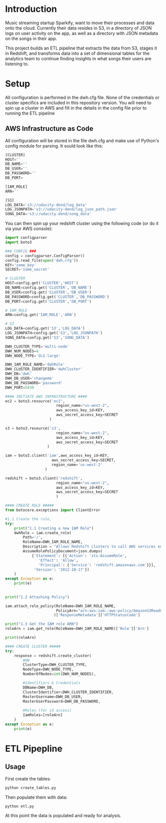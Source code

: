 # Introduction
Music streaming startup Sparkify, want to move their processes and data onto the cloud. Currently their data resides in S3, in a directory of JSON logs on user activity on the app, as well as a directory with JSON metadata on the songs in their app.

This project builds an ETL pipeline that extracts the data from S3, stages it in Redshift, and transforms data into a set of dimensional tables for the analytics team to continue finding insights in what songs their users are listening to.
# Setup
All configuration is performed in the dwh.cfg file. None of the credentials or cluster specifics are included in this repository version. You will need to spin up a cluster in AWS and fill in the details in the config file prior to running the ETL pipeline

## AWS Infrastructure as Code
All configuration will be stored in the file dwh.cfg and make use of Python's config module for parsing. It sould look like this:
```python
[CLUSTER]
HOST=''
DB_NAME=''
DB_USER=''
DB_PASSWORD=''
DB_PORT=

[IAM_ROLE]
ARN=''

[S3]
LOG_DATA='s3://udacity-dend/log_data'
LOG_JSONPATH='s3://udacity-dend/log_json_path.json'
SONG_DATA='s3://udacity-dend/song_data'
```
You can then spin up your redshift cluster using the following code (or do it via your AWS console):
```python
import configparser
import boto3

### CONFIG ###
config = configparser.ConfigParser()
config.read_file(open('dwh.cfg'))
KEY='some_key'
SECRET='some_secret'

# CLUSTER
HOST=config.get('CLUSTER','HOST')
DB_NAME=config.get('CLUSTER','DB_NAME')
DB_USER=config.get('CLUSTER','DB_USER')
DB_PASSWORD=config.get('CLUSTER','DB_PASSWORD')
DB_PORT=config.get('CLUSTER','DB_PORT')

# IAM_ROLE
ARN=config.get('IAM_ROLE','ARN')

# S3
LOG_DATA=config.get('S3','LOG_DATA')
LOG_JSONPATH=config.get('S3','LOG_JSONPATH')
SONG_DATA=config.get('S3','SONG_DATA')

DWH_CLUSTER_TYPE='multi-node'
DWH_NUM_NODES=4
DWH_NODE_TYPE='dc2.large'

DWH_IAM_ROLE_NAME='dwhRole'
DWH_CLUSTER_IDENTIFIER='dwhCluster'
DWH_DB='dwh'
DWH_DB_USER='changeme'
DWH_DB_PASSWORD='password'
DWH_PORT=5439

#### INITIATE AWS INFRASTRUCTURE ####
ec2 = boto3.resource('ec2',
                       region_name="us-west-2",
                       aws_access_key_id=KEY,
                       aws_secret_access_key=SECRET
                    )

s3 = boto3.resource('s3',
                       region_name="us-west-2",
                       aws_access_key_id=KEY,
                       aws_secret_access_key=SECRET
                   )

iam = boto3.client('iam',aws_access_key_id=KEY,
                     aws_secret_access_key=SECRET,
                     region_name='us-west-2'
                  )

redshift = boto3.client('redshift',
                       region_name="us-west-2",
                       aws_access_key_id=KEY,
                       aws_secret_access_key=SECRET
                       )

#### CREATE ROLE #####
from botocore.exceptions import ClientError

#1.1 Create the role, 
try:
    print("1.1 Creating a new IAM Role") 
    dwhRole = iam.create_role(
        Path='/',
        RoleName=DWH_IAM_ROLE_NAME,
        Description = "Allows Redshift clusters to call AWS services on your behalf.",
        AssumeRolePolicyDocument=json.dumps(
            {'Statement': [{'Action': 'sts:AssumeRole',
               'Effect': 'Allow',
               'Principal': {'Service': 'redshift.amazonaws.com'}}],
             'Version': '2012-10-17'})
    )    
except Exception as e:
    print(e)
    
    
print("1.2 Attaching Policy")

iam.attach_role_policy(RoleName=DWH_IAM_ROLE_NAME,
                       PolicyArn="arn:aws:iam::aws:policy/AmazonS3ReadOnlyAccess"
                      )['ResponseMetadata']['HTTPStatusCode']

print("1.3 Get the IAM role ARN")
roleArn = iam.get_role(RoleName=DWH_IAM_ROLE_NAME)['Role']['Arn']

print(roleArn)

#### CREATE CLUSTER #####
try:
    response = redshift.create_cluster(        
        #HW
        ClusterType=DWH_CLUSTER_TYPE,
        NodeType=DWH_NODE_TYPE,
        NumberOfNodes=int(DWH_NUM_NODES),

        #Identifiers & Credentials
        DBName=DWH_DB,
        ClusterIdentifier=DWH_CLUSTER_IDENTIFIER,
        MasterUsername=DWH_DB_USER,
        MasterUserPassword=DWH_DB_PASSWORD,
        
        #Roles (for s3 access)
        IamRoles=[roleArn]  
    )
except Exception as e:
    print(e)

```
# ETL Pipepline
## Usage
First create the tables:
```bash
python create_tables.py
```
Then populate them with data:
```bash
python etl.py
```
At this point the data is populated and ready for analysis.
